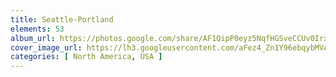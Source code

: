 ```yaml
---
title: Seattle-Portland
elements: 53
album_url: https://photos.google.com/share/AF1QipP0eyz5NqfHGSveCCUv0IrxgJDh8AK50GRBPNcLYMj4YTkNRT6OBioVLu8g3hdwxg?key=MFRuY3JZMzR4UTNQdUIwZnlVRjRoXzhmS0V1T19n
cover_image_url: https://lh3.googleusercontent.com/aFez4_Zn1Y96ebqybMVAIFo0velMkFwWpKZzRmCKwzVPhYmHXELSOnBwQLeky9VC-RkrW9TzfHlyRRuXb6IZ6mlOVg7TTn509rWolI7DHSGAGhaduczKchyXuq8nhhOOi6BjE57Mei72zSPlzsbsu2AF7mJAJnD_pPnRzjiHeqeIF0B_rR1L9LoCHPDmA39POE4frJ_ez0IdTnA9WgM8xO7fghQ55gL7bkjZZlfeWd2W89BvwyruHW4yh4ZIImIgi0cjrnAutMfDS5Q4TNfHvsTHHsQy2UBR4bjLKi8fbXR8NVFc_ZPGilCPKK9NWwR58oxZmJtFIe7KETEx7wK-m8JYJyqfBkkGHRu2W4bXR1oYzauWMoHMV3UzNgmUUHHmPSoM3MMRBs9hUpfNcYHjq-jCptx80DTzhaGGwDxj5z60DXEqbWxPczd1W5CZd4ZK2u8sKR6R65K9nZx3OvVpXnm5XfzZwq6wzj82M-suXsXxY6Fc0tqkOa2lKLmvIkFo1rK7PGZkzPiB3pgBMTr0COeLr6wh2BnVpquRDFxGXusBb7rtZ_1SWL2hvvOeYOKKZcBzdZylc8EtG5cC3EmUBCpjeqtHu5im9LGcd4-0zB_Zqy7EaAACOL4x8YJzD7KOPLDCbBtrul7qN2ko8RAjqPkbrw=s195-p-k-no
categories: [ North America, USA ]
---
```


